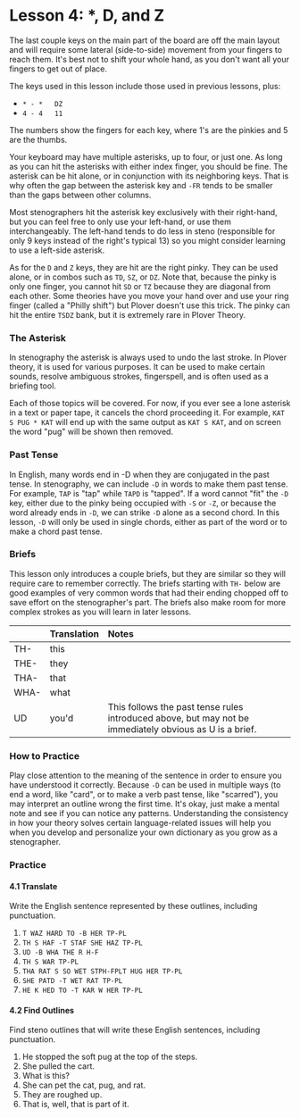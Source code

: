 # Lesson 4:  \*, D, and Z

The last couple keys on the main part of the board are off the main layout and will require some lateral \(side-to-side\) movement from your fingers to reach them. It's best not to shift your whole hand, as you don't want all your fingers to get out of place.

The keys used in this lesson include those used in previous lessons, plus:

* `* - *   DZ`
* `4 - 4   11`

The numbers show the fingers for each key, where 1's are the pinkies and 5 are the thumbs.

Your keyboard may have multiple asterisks, up to four, or just one. As long as you can hit the asterisks with either index finger, you should be fine. The asterisk can be hit alone, or in conjunction with its neighboring keys. That is why often the gap between the asterisk key and `-FR` tends to be smaller than the gaps between other columns.

Most stenographers hit the asterisk key exclusively with their right-hand, but you can feel free to only use your left-hand, or use them interchangeably. The left-hand tends to do less in steno \(responsible for only 9 keys instead of the right's typical 13\) so you might consider learning to use a left-side asterisk.

As for the `D` and `Z` keys, they are hit are the right pinky. They can be used alone, or in combos such as `TD`, `SZ`, or `DZ`. Note that, because the pinky is only one finger, you cannot hit `SD` or `TZ` because they are diagonal from each other. Some theories have you move your hand over and use your ring finger \(called a "Philly shift"\) but Plover doesn't use this trick. The pinky can hit the entire `TSDZ` bank, but it is extremely rare in Plover Theory.

### The Asterisk

In stenography the asterisk is always used to undo the last stroke. In Plover theory, it is used for various purposes. It can be used to make certain sounds, resolve ambiguous strokes, fingerspell, and is often used as a briefing tool.

Each of those topics will be covered. For now, if you ever see a lone asterisk in a text or paper tape, it cancels the chord proceeding it. For example, `KAT S PUG * KAT` will end up with the same output as `KAT S KAT`, and on screen the word "pug" will be shown then removed.

### Past Tense

In English, many words end in -D when they are conjugated in the past tense. In stenography, we can include `-D` in words to make them past tense. For example, `TAP` is "tap" while `TAPD` is "tapped". If a word cannot "fit" the `-D` key, either due to the pinky being occupied with `-S` or `-Z`, or because the word already ends in `-D`, we can strike `-D` alone as a second chord. In this lesson, `-D` will only be used in single chords, either as part of the word or to make a chord past tense.

### Briefs

This lesson only introduces a couple briefs, but they are similar so they will require care to remember correctly. The briefs starting with `TH-` below are good examples of very common words that had their ending chopped off to save effort on the stenographer's part. The briefs also make room for more complex strokes as you will learn in later lessons.

|  | Translation | Notes |
| :--- | :--- | :--- |
| TH- | this |  |
| THE- | they |  |
| THA- | that |  |
| WHA- | what |  |
| UD | you'd | This follows the past tense rules introduced above, but may not be immediately obvious as U is a brief. |

### How to Practice

Play close attention to the meaning of the sentence in order to ensure you have understood it correctly. Because `-D` can be used in multiple ways \(to end a word, like "card", or to make a verb past tense, like "scarred"\), you may interpret an outline wrong the first time. It's okay, just make a mental note and see if you can notice any patterns. Understanding the consistency in how your theory solves certain language-related issues will help you when you develop and personalize your own dictionary as you grow as a stenographer.

### Practice

#### 4.1 Translate

Write the English sentence represented by these outlines, including punctuation.

1. `T WAZ HARD TO -B HER TP-PL`
2. `TH S HAF -T STAF SHE HAZ TP-PL`
3. `UD -B WHA THE R H-F`
4. `TH S WAR TP-PL`
5. `THA RAT S SO WET STPH-FPLT HUG HER TP-PL`
6. `SHE PATD -T WET RAT TP-PL`
7. `HE K HED TO -T KAR W HER TP-PL`

#### 4.2 Find Outlines

Find steno outlines that will write these English sentences, including punctuation.

1. He stopped the soft pug at the top of the steps.
2. She pulled the cart.
3. What is this?
4. She can pet the cat, pug, and rat.
5. They are roughed up.
6. That is, well, that is part of it.



